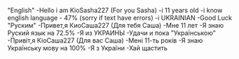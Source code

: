   "English"
  -Hello i am KioSasha227 (For you Sasha)
  -i 11 years old
  -i know english language - 47% (sorry if text have errors)
  -i UKRAINIAN
  -Good Luck
  "Руским"
  -Привет,я КиоСаша227 (Для тебя Саша)
  -Мне 11 лет
  -Я знаю Руский язык на 72.5%
  -Я из УКРАИНЫ
  -Удачи и пока
  "Українською"
  -Привіт,я КіоСаша227 (Для вас Саша)
  -Мені 11-ть років
  -Я знаю Українську мову на 100%
  -Я з України
  -Хай щастить
